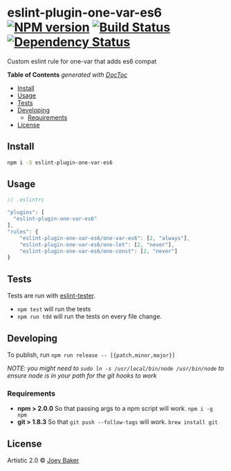 # eslint-plugin-one-var-es6 [![NPM version][npm-image]][npm-url] [![Build Status][travis-image]][travis-url] [![Dependency Status][daviddm-url]][daviddm-image]

Custom eslint rule for one-var that adds es6 compat

<!-- START doctoc generated TOC please keep comment here to allow auto update -->
<!-- DON'T EDIT THIS SECTION, INSTEAD RE-RUN doctoc TO UPDATE -->
**Table of Contents**  *generated with [DocToc](http://doctoc.herokuapp.com/)*

- [Install](#install)
- [Usage](#usage)
- [Tests](#tests)
- [Developing](#developing)
  - [Requirements](#requirements)
- [License](#license)

<!-- END doctoc generated TOC please keep comment here to allow auto update -->

## Install

```sh
npm i -S eslint-plugin-one-var-es6
```


## Usage

```js
// .eslintrc

"plugins": [
  "eslint-plugin-one-var-es6"
],
"rules": {
    "eslint-plugin-one-var-es6/one-var-es6": [2, "always"],
    "eslint-plugin-one-var-es6/one-let": [2, "never"],
    "eslint-plugin-one-var-es6/one-const": [2, "never"]
}

```

## Tests
Tests are run with [eslint-tester](https://github.com/eslint/eslint-tester).

* `npm test` will run the tests
* `npm run tdd` will run the tests on every file change.

## Developing
To publish, run `npm run release -- [{patch,minor,major}]`

_NOTE: you might need to `sudo ln -s /usr/local/bin/node /usr/bin/node` to ensure node is in your path for the git hooks to work_

### Requirements
* **npm > 2.0.0** So that passing args to a npm script will work. `npm i -g npm`
* **git > 1.8.3** So that `git push --follow-tags` will work. `brew install git`

## License

Artistic 2.0 © [Joey Baker](https://byjoeybaker.com)


[npm-url]: https://npmjs.org/package/eslint-plugin-one-var-es6
[npm-image]: https://badge.fury.io/js/eslint-plugin-one-var-es6.svg
[travis-url]: https://travis-ci.org/joeybaker/eslint-plugin-one-var-es6
[travis-image]: https://travis-ci.org/joeybaker/eslint-plugin-one-var-es6.svg?branch=master
[daviddm-url]: https://david-dm.org/joeybaker/eslint-plugin-one-var-es6.svg?theme=shields.io
[daviddm-image]: https://david-dm.org/joeybaker/eslint-plugin-one-var-es6
